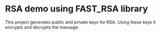 # RSA demo using FAST_RSA library


This project generates public and private keys for RSA.
Using these keys it encrypts and decrypts the message.
